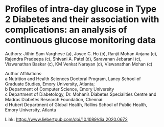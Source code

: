 # Profiles of intra-day glucose in Type 2 Diabetes and their association with complications: an analysis of continuous glucose monitoring data   

Authors: Jithin Sam Varghese (a), Joyce C. Ho (b), Ranjit Mohan Anjana (c), Rajendra Pradeepa (c), Shivani A. Patel (d), Saravanan Jebarani (c), Viswanathan Baskar (c), KM Venkat Narayan (d), Viswanathan Mohan (c)     

Author Affiliations:    
a Nutrition and Health Sciences Doctoral Program, Laney School of Graduate Studies, Emory University, Atlanta;   
b Department of Computer Science, Emory University    
c Department of Diabetology, Dr. Mohan’s Diabetes Specialities Centre and Madras Diabetes Research Foundation, Chennai    
d Hubert Department of Global Health, Rollins School of Public Health, Emory University, Atlanta    


Link: https://www.liebertpub.com/doi/10.1089/dia.2020.0672   

